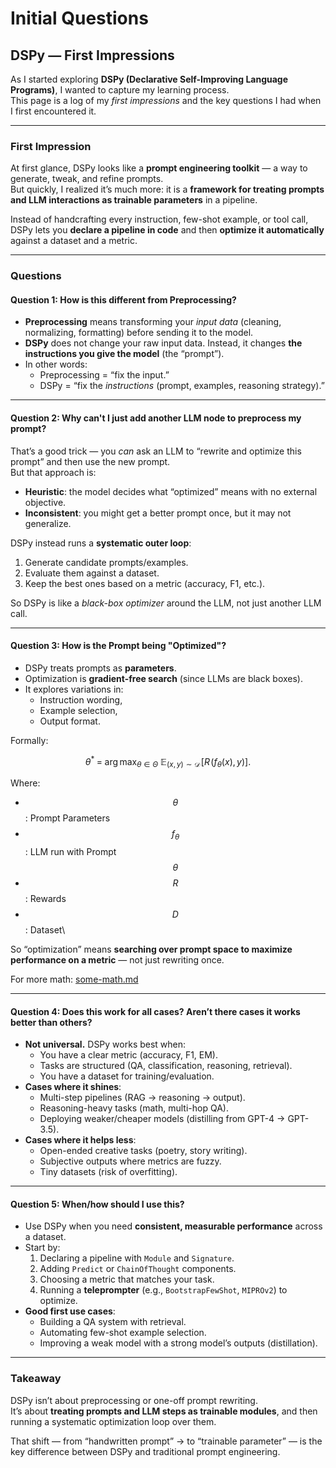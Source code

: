 # Initial Questions

## DSPy — First Impressions

As I started exploring **DSPy (Declarative Self-Improving Language Programs)**, I wanted to capture my learning process.\
This page is a log of my _first impressions_ and the key questions I had when I first encountered it.

***

### First Impression

At first glance, DSPy looks like a **prompt engineering toolkit** — a way to generate, tweak, and refine prompts.\
But quickly, I realized it’s much more: it is a **framework for treating prompts and LLM interactions as trainable parameters** in a pipeline.

Instead of handcrafting every instruction, few-shot example, or tool call, DSPy lets you **declare a pipeline in code** and then **optimize it automatically** against a dataset and a metric.

***

### Questions

#### Question 1: How is this different from Preprocessing?

* **Preprocessing** means transforming your _input data_ (cleaning, normalizing, formatting) before sending it to the model.
* **DSPy** does not change your raw input data. Instead, it changes **the instructions you give the model** (the “prompt”).
* In other words:
  * Preprocessing = “fix the input.”
  * DSPy = “fix the _instructions_ (prompt, examples, reasoning strategy).”

***

#### Question 2: Why can't I just add another LLM node to preprocess my prompt?

That’s a good trick — you _can_ ask an LLM to “rewrite and optimize this prompt” and then use the new prompt.\
But that approach is:

* **Heuristic**: the model decides what “optimized” means with no external objective.
* **Inconsistent**: you might get a better prompt once, but it may not generalize.

DSPy instead runs a **systematic outer loop**:

1. Generate candidate prompts/examples.
2. Evaluate them against a dataset.
3. Keep the best ones based on a metric (accuracy, F1, etc.).

So DSPy is like a _black-box optimizer_ around the LLM, not just another LLM call.

***

#### Question 3: How is the Prompt being "Optimized"?

* DSPy treats prompts as **parameters**.
* Optimization is **gradient-free search** (since LLMs are black boxes).
* It explores variations in:
  * Instruction wording,
  * Example selection,
  * Output format.

Formally:

$$
\theta^* \;=\; \arg\max_{\theta \in \Theta} \; \mathbb{E}_{(x,y)\sim \mathcal{D}}\!\left[ R\!\big(f_{\theta}(x),\, y\big) \right].
$$

Where:

* $$\theta$$ : Prompt Parameters
* $$f_\theta$$: LLM run with Prompt $$\theta$$
* $$R$$: Rewards
* $$D$$: Dataset\


So “optimization” means **searching over prompt space to maximize performance on a metric** — not just rewriting once.

For more math: [some-math.md](../../../../multi-agent/building-multi-agent-systems/tool-dspy/some-math.md "mention")

***

#### Question 4: Does this work for all cases? Aren’t there cases it works better than others?

* **Not universal.** DSPy works best when:
  * You have a clear metric (accuracy, F1, EM).
  * Tasks are structured (QA, classification, reasoning, retrieval).
  * You have a dataset for training/evaluation.
* **Cases where it shines**:
  * Multi-step pipelines (RAG → reasoning → output).
  * Reasoning-heavy tasks (math, multi-hop QA).
  * Deploying weaker/cheaper models (distilling from GPT-4 → GPT-3.5).
* **Cases where it helps less**:
  * Open-ended creative tasks (poetry, story writing).
  * Subjective outputs where metrics are fuzzy.
  * Tiny datasets (risk of overfitting).

***

#### Question 5: When/how should I use this?

* Use DSPy when you need **consistent, measurable performance** across a dataset.
* Start by:
  1. Declaring a pipeline with `Module` and `Signature`.
  2. Adding `Predict` or `ChainOfThought` components.
  3. Choosing a metric that matches your task.
  4. Running a **teleprompter** (e.g., `BootstrapFewShot`, `MIPROv2`) to optimize.
* **Good first use cases**:
  * Building a QA system with retrieval.
  * Automating few-shot example selection.
  * Improving a weak model with a strong model’s outputs (distillation).

***

### Takeaway

DSPy isn’t about preprocessing or one-off prompt rewriting.\
It’s about **treating prompts and LLM steps as trainable modules**, and then running a systematic optimization loop over them.

That shift — from “handwritten prompt” → to “trainable parameter” — is the key difference between DSPy and traditional prompt engineering.
